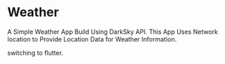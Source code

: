 # Weather
A Simple Weather App Build Using DarkSky API. This App Uses Network location to Provide Location Data for Weather Information.

switching to flutter.
